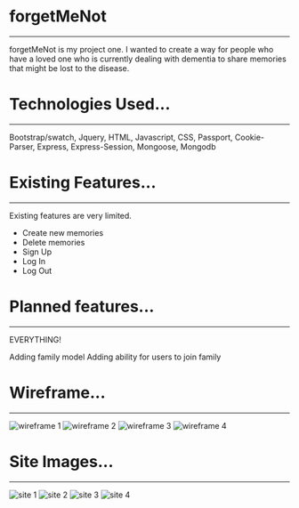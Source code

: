 # forgetMeNot
---

forgetMeNot is my project one.
I wanted to create a way for people who have a loved one who is currently dealing with dementia to share memories that might be lost to the disease.

# Technologies Used...
---
Bootstrap/swatch, Jquery, HTML, Javascript, CSS, Passport, Cookie-Parser, Express, Express-Session, Mongoose, Mongodb

# Existing Features...
---
Existing features are very limited.

* Create new memories
* Delete memories
* Sign Up
* Log In
* Log Out

# Planned features...
---
EVERYTHING!

Adding family model
Adding ability for users to join family

# Wireframe...
---
![wireframe 1](http://imgur.com/NLDsABI.jpg)
![wireframe 2](http://imgur.com/N3znob8.jpg)
![wireframe 3](http://imgur.com/7GWevIT.jpg)
![wireframe 4](http://imgur.com/mQbo7Gk.jpg)

# Site Images...
---
![site 1](http://imgur.com/Ep4R6j7.jpg)
![site 2](http://imgur.com/GS1ibkR.jpg)
![site 3](http://imgur.com/LRZMNSf.jpg)
![site 4](http://imgur.com/TzyHTWf.jpg)
